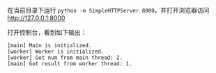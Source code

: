在当前目录下运行 `python -m SimpleHTTPServer 8000`，并打开浏览器访问 http://127.0.0.1:8000

打开控制台，看到如下输出：

```
[main] Main is initialized.
[worker] Worker is initialized.
[worker] Got num from main thread: 2.
[main] Got result from worker thread: 1.
```
